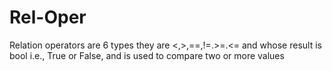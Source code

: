 # Rel-Oper
Relation operators are 6 types they are &lt;,>,==,!=.>=.&lt;=   and whose result is bool i.e., True or False, and is used to compare two or more values
